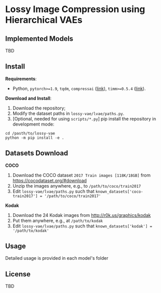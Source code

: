# Lossy Image Compression using Hierarchical VAEs


## Implemented Models
TBD


## Install
**Requirements**:
- Python, `pytorch>=1.9`, `tqdm`, `compressai` ([link](https://github.com/InterDigitalInc/CompressAI)), `timm>=0.5.4` ([link](https://github.com/rwightman/pytorch-image-models)).

**Download and Install**:
1. Download the repository;
2. Modify the dataset paths in `lossy-vae/lvae/paths.py`.
3. [Optional, needed for using `scripts/*.py`] pip install the repository in development mode:
```
cd /pasth/to/lossy-vae
python -m pip install -e .
```

## Datasets Download
**COCO**
1. Download the COCO dataset `2017 Train images [118K/18GB]` from https://cocodataset.org/#download
2. Unzip the images anywhere, e.g., to `/path/to/coco/train2017`
3. Edit `lossy-vae/lvae/paths.py` such that `known_datasets['coco-train2017'] = '/path/to/coco/train2017'`

**Kodak**
1. Download the 24 Kodak images from http://r0k.us/graphics/kodak
2. Put them anywhere, e.g., at `/path/to/kodak`
3. Edit `lossy-vae/lvae/paths.py` such that `known_datasets['kodak'] = '/path/to/kodak'`


## Usage
Detailed usage is provided in each model's folder



<!-- ## Evaluation
TBD

## Training
Training is done by minimizing the `stats['loss']` term returned by the model's `forward()` function.

### Data preparation
We used the COCO dataset for training, and the Kodak images for periodic evaluation.
- COCO: https://cocodataset.org
- Kodak: http://r0k.us/graphics/kodak

### Single GPU training
TBD

### Multi-GPU training
```
torchrun --nproc_per_node 2 train-var-rate.py --model qarv_base --model_args lmb_range=[16,2048] --batch_size 16 --iterations 2_000_000 --workers 6 --wbproject topic --wbgroup exp-lmb16-1024 --wbmode online
``` -->


## License
TBD
